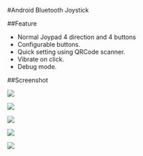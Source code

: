 #Android Bluetooth Joystick

##Feature

  * Normal Joypad 4 direction and 4 buttons
  * Configurable buttons.
  * Quick setting using QRCode scanner.
  * Vibrate on click.
  * Debug mode.

##Screenshot

![](https://lh3.googleusercontent.com/-kpYW811eaoY/VlglO6OJSMI/AAAAAAAAWAE/6QcDTtACWkQ/s640-Ic42/DFG_2015-11-27-16-38-02.png)

![](https://lh3.googleusercontent.com/-a1jGQdI0nWk/VlglODy-uKI/AAAAAAAAV_8/Ckz4pwvxymg/s640-Ic42/DFG_2015-11-27-16-37-40.png)

![](https://lh3.googleusercontent.com/-Acq0tvgciiM/VlglM5BBXII/AAAAAAAAV_o/WZqdRvf2GhM/s640-Ic42/DFG_2015-11-27-16-37-12.png)

![](https://lh3.googleusercontent.com/-PIslt5amgPw/VlglNJ6i9bI/AAAAAAAAV_k/QCJZDyViLcM/s640-Ic42/DFG_2015-11-27-16-36-59.png)

![](https://lh3.googleusercontent.com/-9znqxSD8g10/VlglNnoQ5zI/AAAAAAAAV_4/4vGtTYnsz4Y/s640-Ic42/DFG_2015-11-27-16-36-49.png)



